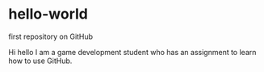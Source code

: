 # hello-world
first repository on GitHub

Hi hello I am a game development student who has an assignment to learn how to use GitHub.
